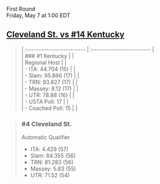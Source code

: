 First Round  
Friday, May 7 at 1:00 EDT
## [Cleveland St. vs #14 Kentucky](https://www.ncaa.com/game/5833389) 

> | :------------------------ | :------------------------ |  
> | ### #1 Kentucky           | |  
> | Regional Host             | |  
> | - ITA: 44.704 (15)        | |  
> | - Slam: 95.866 (17)       | |  
> | - TRN: 93.827 (17)        | |  
> | - Massey: 8.12 (17)       | |  
> | - UTR: 78.88 (16)         | |  
> | - USTA Poll: 17           | |  
> | - Coached Poll: 15        | |  

> ### #4 Cleveland St.  
> Automatic Qualifier  
> - ITA: 4.429 (57)  
> - Slam: 84.355 (56)  
> - TRN: 81.283 (56)  
> - Massey: 5.83 (55)  
> - UTR: 71.52 (54)  
